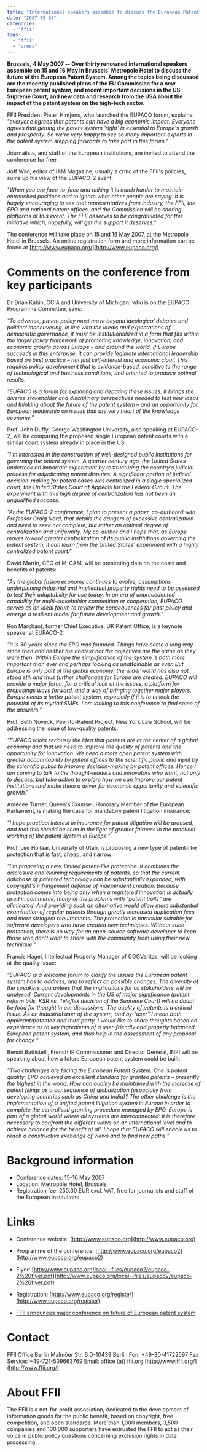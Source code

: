 ```yaml
---
title: "International speakers assemble to discuss the European Patent System"
date: "2007-05-04"
categories: 
  - "ffii"
tags: 
  - "ffii"
  - "press"
---
```


**Brussels, 4 May 2007 -- Over thirty renowned international speakers assemble on 15 and 16 May in Brussels' Metropole Hotel to discuss the future of the European Patent System. Among the topics being discussed are the recently published plans of the EU Commission for a new European patent system, and recent important decisions in the US Supreme Court, and new data and research from the USA about the impact of the patent system on the high-tech sector.**

FFII President Pieter Hintjens, who launched the EUPACO forum, explains: _"everyone agrees that patents can have a big economic impact. Everyone agrees that getting the patent system 'right' is essential to Europe's growth and prosperity. So we're very happy to see so many important experts in the patent system stepping forwards to take part in this forum."_

Journalists, and staff of the European institutions, are invited to attend the conference for free.

Joff Wild, editor of IAM Magazine, usually a critic of the FFII's policies, sums up his view of the EUPACO-2 event:

_"When you are face-to-face and talking it is much harder to maintain entrenched positions and to ignore what other people are saying. It is hugely encouraging to see that representatives from industry, the FFII, the EPO and national patent offices, and the Commission will be sharing platforms at this event. The FFII deserves to be congratulated for this initiative which, hopefully, will get the support it deserves."_

The conference will take place on 15 and 16 May 2007, at the Metropole Hotel in Brussels. An online registration form and more information can be found at [http://www.eupaco.org/](http://www.eupaco.org/)

# Comments on the conference from key participants

Dr Brian Kahin, CCIA and University of Michigan, who is on the EUPACO Programme Committee, says:

_"To advance, patent policy must move beyond ideological debates and political maneuvering. In line with the ideals and expectations of democratic governance, it must be institutionalized in a form that fits within the larger policy framework of promoting knowledge, innovation, and economic growth across Europe – and around the world. If Europe succeeds in this enterprise, it can provide legimate international leadership based on best practice – not just self-interest and economic clout. This requires policy development that is evidence-based, sensitive to the range of technological and business conditions, and oriented to produce optimal results._

_"EUPACO is a forum for exploring and debating these issues. It brings the diverse stakeholder and disciplinary perspectives needed to test new ideas and thinking about the future of the patent system – and an opportunity for European leadership on issues that are very heart of the knowledge economy."_

Prof. John Duffy, George Washington University, also speaking at EUPACO-2, will be comparing the proposed single European patent courts with a similar court system already in place in the US:

_"I'm interested in the construction of well-designed public institutions for governing the patent system. A quarter century ago, the United States undertook an important experiment by restructuring the country's judicial process for adjudicating patent disputes: A significant portion of judicial decision-making for patent cases was centralized in a single specialized court, the United States Court of Appeals for the Federal Circuit. The experiment with this high degree of centralization has not been an unqualified success._

_"At the EUPACO-2 conference, I plan to present a paper, co-authored with Professor Craig Nard, that details the dangers of excessive centralization and need to seek not complete, but rather an optimal degree of centralization and uniformity. My co-author and I hope that, as Europe moves toward greater centralization of its public institutions governing the patent system, it can learn from the United States' experiment with a highly centralized patent court."_

David Martin, CEO of M-CAM, will be presenting data on the costs and benefits of patents:

_"As the global fusion economy continues to evolve, assumptions underpinning industrial and intellectual property rights need to be assessed to test their adaptability for use today. In an era of unprecedented capability for multi-stakeholder competition or cooperation, EUPACO serves as an ideal forum to review the consequences for past policy and emerge a resilient model for future development and growth."_

Ron Marchant, former Chief Executive, UK Patent Office, is a keynote speaker at EUPACO-2:

_"It is 30 years since the EPO was founded. Things have come a long way since then and neither the context nor the objectives are the same as they were then. Within Europe the simplification of the system is both more important than ever and perhaps looking as unattainable as ever. But Europe is only part of the global economy; the wider world has also not stood still and thus further challenges for Europe are created. EUPACO will provide a major forum for a critical look at the issues, a platform for proposings ways forward, and a way of bringing together major players. Europe needs a better patent system, especially if it is to unlock the potential of its myriad SMEs. I am looking to this conference to find some of the answers."_

Prof. Beth Noveck, Peer-to-Patent Project, New York Law School, will be addressing the issue of low-quality patents:

_"EUPACO takes seriously the idea that patents are at the center of a global economy and that we need to improve the quality of patents and the opportunity for innovation. We need a more open patent system with greater accountability by patent offices to the scientific public and input by the scientific public to improve decision-making by patent offices. Hence I am coming to talk to the thought-leaders and innovators who want, not only to discuss, but take action to explore how we can improve our patent institutions and make them a driver for economic opportunity and scientific growth."_

Amédee Turner, Queen's Counsel, Honorary Member of the European Parliament, is making the case for mandatory patent litigation insurance:

_"I hope practical interest in insurance for patent litigation will be aroused, and that this should be seen in the light of greater fairness in the practical working of the patent system in Europe."_

Prof. Lee Hollaar, University of Utah, is proposing a new type of patent-like protection that is fast, cheap, and narrow:

_"I'm proposing a new, limited patent-like protection. It combines the disclosure and claiming requirements of patents, so that the current database of patented technology can be substantially expanded, with copyright's infringement defense of independent creation. Because protection comes into being only when a registered innovation is actually used in commerce, many of the problems with "patent trolls" are eliminated. And providing such an alternative would allow more substantial examination of regular patents through greatly increased application fees and more stringent requirements. The protection is particular suitable for software developers who have created new techniques. Without such protection, there is no way for an open-source software developer to keep those who don't want to share with the community from using their new technique."_

Francis Hagel, Intellectual Property Manager of CGGVeritas, will be looking at the quality issue:

_"EUPACO is a welcome forum to clarify the issues the European patent system has to address, and to reflect on possible changes. The diversity of the speakers guarantees that the implications for all stakeholders will be analysed. Current developments in the US of major significance (patent reform bills, KSR vs. Teleflex decision of the Supreme Court) will no doubt be food for thought in our discussions. The quality of patents is a critical issue. As an industrial user of the system, and by "user" I mean both applicant/patentee and third party, I would like to share thoughts based on experience as to key ingredients of a user-friendly and properly balanced European patent system, and thus help in the assessment of any proposal for change."_

Benoit Battistelli, French IP Commissioner and Director General, INPI will be speaking about how a future European patent system could be built:

_"Two challenges are facing the European Patent System. One is patent quality: EPO achieved an excellent standard for granted patents – presently the highest in the world. How can quality be maintained with the increase of patent filings as a consequence of globalization (especially from developing countries such as China and India)? The other challenge is the implementation of a unified patent litigation system in Europe in order to complete the centralised granting procedure managed by EPO. Europe is part of a global world where all systems are interconnected: it is therefore necessary to confront the different views on an international level and to achieve balance for the benefit of all. I hope that EUPACO will enable us to reach a constructive exchange of views and to find new paths."_

# Background information

- Conference dates: 15-16 May 2007
- Location: Metropole Hotel, Brussels
- Registration fee: 250.00 EUR excl. VAT, free for journalists and staff of the European institutions

# Links

- Conference website: [http://www.eupaco.org](http://www.eupaco.org)
    
- Programme of the conference: [http://www.eupaco.org/eupaco2](http://www.eupaco.org/eupaco2)
    
- Flyer: [http://www.eupaco.org/local--files/eupaco2/eupaco-2%20flyer.pdf](http://www.eupaco.org/local--files/eupaco2/eupaco-2%20flyer.pdf)
    
- Registration: [http://www.eupaco.org/register](http://www.eupaco.org/register)
    
- [FFII announces major conference on future of European patent system](http://press.ffii.org/Press_releases/FFII_announces_major_conference_on_future_of_European_patent_system)
    

# Contact

FFII Office Berlin Malmöer Str. 6 D-10439 Berlin Fon: +49-30-41722597 Fax Service: +49-721-509663769 Email: office (at) ffii.org [http://www.ffii.org/](http://www.ffii.org/)

# About FFII

The FFII is a not-for-profit association, dedicated to the development of information goods for the public benefit, based on copyright, free competition, and open standards. More than 1,000 members, 3,500 companies and 100,000 supporters have entrusted the FFII to act as their voice in public policy questions concerning exclusion rights in data processing.

